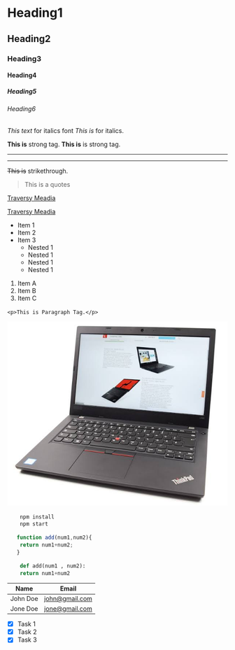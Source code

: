 <!-- Heading -->
# Heading1
## Heading2
### Heading3
#### Heading4
##### Heading5
###### Heading6

<!-------------------------------------------->

<!-- Italics -->
<!-- This text is show in italics form -->
_This text_ for italics font
*This is* for italics.

<!--------------------------------------------->

<!-- Strong -->
<!-- This text is show in bold -->
**This is** strong tag.
__This is__ is strong tag.

<!--------------------------------------------->

<!-- Horizontal Row -->
<!-- 3 hypens for horizontal row -->
---
<!-- 3 underscore for horizontal row -->
___

<!-------------------------------------------->

<!-- Strikethrough -->
~~This is~~ strikethrough.

<!-------------------------------------------->

<!-- Blockquotes -->
<!-- Show the sentence with background. -->
>This is a quotes

<!-------------------------------------------->

<!-- Link -->
[Traversy Meadia](https://www.traversymedia.com)

[Traversy Meadia](https://www.traversymedia.com "Traversy Media")

<!-------------------------------------------->

<!-- UL -->
* Item 1
* Item 2
* Item 3
   * Nested 1
   * Nested 1
   * Nested 1
   * Nested 1


<!-------------------------------------------->

<!-- OL -->
1. Item A
1. Item B
1. Item C

<!-------------------------------------------->

<!-- Inline Code Block -->
`<p>This is Paragraph Tag.</p>`

<!-------------------------------------------->

<!-- Image -->

![Markdown Logo](sampleimg.jpg)

<!-------------------------------------------->


<!-- Github Markdown -->

<!-------------------------------------------->
<!-- Code Block -->

```bash 
    npm install
    npm start
```

<!-------------------------------------------->

```javascript
   function add(num1,num2){
    return num1+num2;
   }
```

<!-------------------------------------------->

```python 
    def add(num1 , num2):
    return num1+num2
```

<!-------------------------------------------->

<!-- Tables -->

|Name    |Email           |
|--------|----------------|
|John Doe|john@gmail.com  |
|Jone Doe|jone@gmail.com  |

<!-------------------------------------------->

<!-- Task List -->

* [X] Task 1
* [X] Task 2
* [X] Task 3
